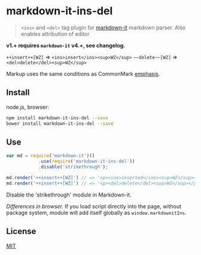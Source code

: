 # markdown-it-ins-del

> `<ins>` and `<del>` tag plugin for [markdown-it](https://github.com/markdown-it/markdown-it) markdown parser.
Also enables attribution of editor

__v1.+ requires `markdown-it` v4.+, see changelog.__

`++insert++[WZ]` => `<ins>insert</ins><sup>WZ</sup>`
`~~delete~~[WZ]` => `<del>delete</del><sup>WZ</sup>`

Markup uses the same conditions as CommonMark [emphasis](http://spec.commonmark.org/0.15/#emphasis-and-strong-emphasis).


## Install

node.js, browser:

```bash
npm install markdown-it-ins-del --save
bower install markdown-it-ins-del --save
```

## Use

```js
var md = require('markdown-it')()
            .use(require('markdown-it-ins-del'))
            .disable('strikethrough');

md.render('++insert++[WZ]') // => '<p><ins>inserted</ins><sup>WZ</sup></p>'
md.render('++insert++[WZ]') // => '<p><del>delete</del><sup>WZ</sup></p>'
```

Disable the 'strikethrough' module in Markdown-it.

_Differences in browser._ If you load script directly into the page, without
package system, module will add itself globally as `window.markdownitIns`.


## License

[MIT](https://github.com/markdown-it/markdown-it-ins-del-attributable/blob/master/LICENSE)
